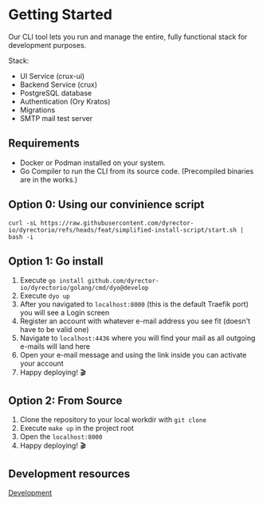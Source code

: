 # Getting Started

Our CLI tool lets you run and manage the entire, fully functional stack for development purposes.

Stack:

-   UI Service (crux-ui)
-   Backend Service (crux)
-   PostgreSQL database
-   Authentication (Ory Kratos)
-   Migrations
-   SMTP mail test server

## Requirements

-   Docker or Podman installed on your system.
-   Go Compiler to run the CLI from its source code. (Precompiled binaries are in the works.)

## Option 0: Using our convinience script
```
curl -sL https://raw.githubusercontent.com/dyrector-io/dyrectorio/refs/heads/feat/simplified-install-script/start.sh | bash -i
```

## Option 1: Go install

1. Execute `go install github.com/dyrector-io/dyrectorio/golang/cmd/dyo@develop`
2. Execute `dyo up`
3. After you navigated to `localhost:8000` (this is the default Traefik port) you will see a Login screen
4. Register an account with whatever e-mail address you see fit (doesn't have to be valid one)
5. Navigate to `localhost:4436` where you will find your mail as all outgoing e-mails will land here
6. Open your e-mail message and using the link inside you can activate your account
7. Happy deploying! 🎬

## Option 2: From Source

1. Clone the repository to your local workdir with `git clone`
2. Execute `make up` in the project root
3. Open the `localhost:8000`
4. Happy deploying! 🎬

## Development resources

[Development](./DEVELOPMENT.md)
